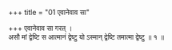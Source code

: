 +++
title = "01 एवानेवाव सा"

+++
एवानेवाव सा गरत् ।  
असौ मां द्वेष्टि स आत्मानं द्वेष्टु यो ऽस्मान् द्वेष्टि तमात्मा द्वेष्टु ॥ १ ॥